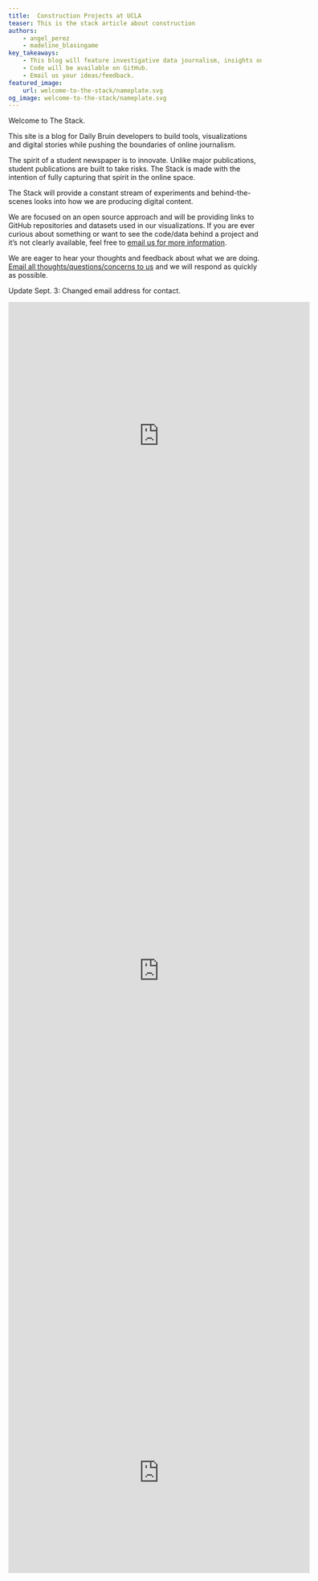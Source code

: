 ```yaml
---
title:  Construction Projects at UCLA
teaser: This is the stack article about construction
authors:
    - angel_perez
    - madeline_blasingame
key_takeaways:
    - This blog will feature investigative data journalism, insights on technology and practical data analysis and visualizations related to UCLA life.
    - Code will be available on GitHub.
    - Email us your ideas/feedback.
featured_image:
    url: welcome-to-the-stack/nameplate.svg
og_image: welcome-to-the-stack/nameplate.svg
---
```

Welcome to The Stack.

This site is a blog for Daily Bruin developers to build tools, visualizations and digital stories while pushing the boundaries of online journalism.

The spirit of a student newspaper is to innovate. Unlike major publications, student publications are built to take risks. The Stack is made with the intention of fully capturing that spirit in the online space.

The Stack will provide a constant stream of experiments and behind-the-scenes looks into how we are producing digital content.

We are focused on an open source approach and will be providing links to GitHub repositories and datasets used in our visualizations. If you are ever curious about something or want to see the code/data behind a project and it’s not clearly available, feel free to [email us for more information](mailto:online@media.ucla.edu).

We are eager to hear your thoughts and feedback about what we are doing. [Email all thoughts/questions/concerns to us](mailto:online@media.ucla.edu) and we will respond as quickly as possible.

<p class="correction">Update Sept. 3: Changed email address for contact.</p>

<iframe title="Percentage of Total Spending" aria-label="Pie Chart" id="datawrapper-chart-B35Pt" src="https://datawrapper.dwcdn.net/B35Pt/1/" scrolling="no" frameborder="0" style="border: none;" width="600" height="533" data-external="1"></iframe>

<iframe title="% Change in Spending from Initial Budget to Completion " aria-label="Bullet Bars" id="datawrapper-chart-cPujn" src="https://datawrapper.dwcdn.net/cPujn/1/" scrolling="no" frameborder="0" style="border: none;" width="600" height="1600" data-external="1"></iframe>

<iframe title="Spending vs Number of Projects by Year (as proportion)" aria-label="Stacked Column Chart" id="datawrapper-chart-geWCS" src="https://datawrapper.dwcdn.net/geWCS/1/" scrolling="no" frameborder="0" style="border: none;" width="600" height="400" data-external="1"></iframe>